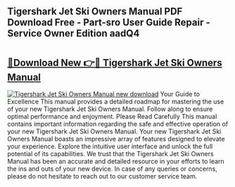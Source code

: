 ## Tigershark Jet Ski Owners Manual PDF Download Free - Part-sro User Guide Repair - Service Owner Edition aadQ4

# <h2><a href="http://bc64696.oget.top/?id=Tigershark+Jet+Ski+Owners+Manual">🔗Download New 👉🔴 Tigershark Jet Ski Owners Manual</a></h2>

[![Tigershark Jet Ski Owners Manual new download](https://i.imgur.com/5g1atiW.png)](http://bc64696.oget.top/?id=Tigershark+Jet+Ski+Owners+Manual)
Your Guide to Excellence This manual provides a detailed roadmap for mastering the use of your new Tigershark Jet Ski Owners Manual. Follow along to ensure optimal performance and enjoyment. Please Read Carefully This manual contains important information regarding the safe and effective operation of your new Tigershark Jet Ski Owners Manual. Your new Tigershark Jet Ski Owners Manual boasts an impressive array of features designed to elevate your experience. Explore the intuitive user interface and unlock the full potential of its capabilities. We trust that the Tigershark Jet Ski Owners Manual has been an accurate and detailed resource in your efforts to learn the ins and outs of your new device. In case of any queries or concerns, please do not hesitate to reach out to our customer service team.
